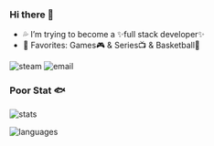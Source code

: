### Hi there 👋

<!--
**Meruem117/Meruem117** is a ✨ _special_ ✨ repository because its `README.md` (this file) appears on your GitHub profile.

Here are some ideas to get you started:

- 🔭 I’m currently working on ...
- 🌱 I’m currently learning ...
- 👯 I’m looking to collaborate on ...
- 🤔 I’m looking for help with ...
- 💬 Ask me about ...
- 📫 How to reach me: ...
- 😄 Pronouns: ...
- ⚡ Fun fact: ...
-->

- 💦 I’m trying to become a ✨full stack developer✨
- 🥰 Favorites: Games🎮 & Series📺 & Basketball🏀
<!-- - 📺 I have been addicted to watching series 🔥 since 2010
- 🏀 I used to love LAClippers ⛵ as lob city, now I just enjoy the games
- 🎮 Games are always one of my favorites -->

![steam](https://img.shields.io/badge/Steam-Meruem-9cf)
![email](https://img.shields.io/badge/Email-1572677319@qq.com-blue)
<!-- ![epic](https://img.shields.io/badge/Epic-Meruem-lightgrey)
![uplay](https://img.shields.io/badge/Uplay-Meru117-red)
![origin](https://img.shields.io/badge/Origin-DaVinci00X-orange)
![rockstar](https://img.shields.io/badge/Rockstar-Meruemmmmm-yellow)
![xbox](https://img.shields.io/badge/Xbox-Meruem117-green) -->

### Poor Stat 🐟
![stats](https://github-readme-stats-git-masterrstaa-rickstaa.vercel.app/api?username=Meruem117&hide_title=true&show_icons=true&include_all_commits=true&line_height=24&bg_color=20,C33764,185a9d&text_color=FFE4B5&icon_color=CD9B1D)

<!-- ![stats](https://github-readme-stats.vercel.app/api?username=meruem117&hide_title=true&show_icons=true&include_all_commits=true&theme=darcula) -->

![languages](https://github-readme-stats-git-masterrstaa-rickstaa.vercel.app/api/top-langs/?username=meruem117&layout=compact&langs_count=5&hide=html,css,php,blade&hide_title=true&bg_color=20,185a9d,C33764&title_color=CD9B1D&text_color=FFE4B5)

<!-- ![languages](https://github-readme-stats.vercel.app/api/top-langs/?username=meruem117&layout=compact&langs_count=8&hide_title=true&theme=darcula) -->
